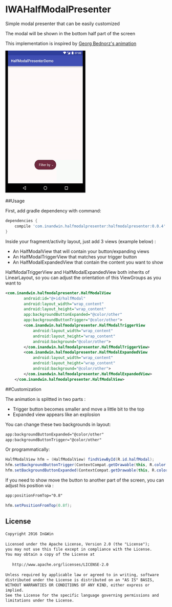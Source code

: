 # IWAHalfModalPresenter
Simple modal presenter that can be easily customized

The modal will be shown in the bottom half part of the screen

This implementation is inspired by [Georg Bednorz's animation](https://dribbble.com/shots/2886287-Wireframe-Fab-Animation)

<img src="halfmodaldemo.gif" width="250">

##Usage

First, add gradle dependency with command:<br>
```groovy
dependencies {
    compile 'com.inandwin.halfmodalpresenter:halfmodalpresenter:0.0.4'
}
``` 

Inside your fragment/activity layout, just add 3 views (example below) :
* An HalfModalView that will contain your button/expanding views
* An HalfModalTriggerView that matches your trigger button
* An HalfModalExpandedView that contain the content you want to show

HalfModalTriggerView and HalfModalExpandedView both inherits of LinearLayout, so you can adjust the orientation of this ViewGroups as you want to

```xml
<com.inandwin.halfmodalpresenter.HalfModalView
        android:id="@+id/halfModal"
        android:layout_width="wrap_content"
        android:layout_height="wrap_content"
        app:backgroundButtonExpanded="@color/other"
        app:backgroundButtonTrigger="@color/other">
        <com.inandwin.halfmodalpresenter.HalfModalTriggerView
            android:layout_width="wrap_content"
            android:layout_height="wrap_content"
            android:background="@color/other">
        </com.inandwin.halfmodalpresenter.HalfModalTriggerView>
        <com.inandwin.halfmodalpresenter.HalfModalExpandedView
            android:layout_width="wrap_content"
            android:layout_height="wrap_content"
            android:background="@color/other">
        </com.inandwin.halfmodalpresenter.HalfModalExpandedView>
    </com.inandwin.halfmodalpresenter.HalfModalView>
```

##Customization

The animation is splitted in two parts :
* Trigger button becomes smaller and move a little bit to the top
* Expanded view appears like an explosion

You can change these two backgrounds in layout:

```xml
app:backgroundButtonExpanded="@color/other"
app:backgroundButtonTrigger="@color/other"
```

Or programmatically:

```java
HalfModalView hfm = (HalfModalView) findViewById(R.id.halfModal);
hfm.setBackgroundButtonTrigger(ContextCompat.getDrawable(this, R.color.other));
hfm.setBackgroundButtonExpanded(ContextCompat.getDrawable(this, R.color.other));
```

If you need to show move the button to another part of the screen, you can adjust his position via :
```xml
app:positionFromTop="0.8"
```
```java
hfm.setPositionFromTop(0.8f);
```


## License

    Copyright 2016 In&Win

    Licensed under the Apache License, Version 2.0 (the "License");
    you may not use this file except in compliance with the License.
    You may obtain a copy of the License at

       http://www.apache.org/licenses/LICENSE-2.0

    Unless required by applicable law or agreed to in writing, software
    distributed under the License is distributed on an "AS IS" BASIS,
    WITHOUT WARRANTIES OR CONDITIONS OF ANY KIND, either express or implied.
    See the License for the specific language governing permissions and
    limitations under the License.
